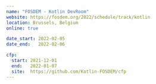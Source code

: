 ```yaml
---
name: "FOSDEM - Kotlin DevRoom"
website: https://fosdem.org/2022/schedule/track/kotlin
location: Brussels, Belgium
online: true

date_start: 2022-02-05
date_end:   2022-02-06

cfp:
  start: 2021-12-01
  end:   2022-01-07
  site:  https://github.com/Kotlin-FOSDEM/cfp
---
```

